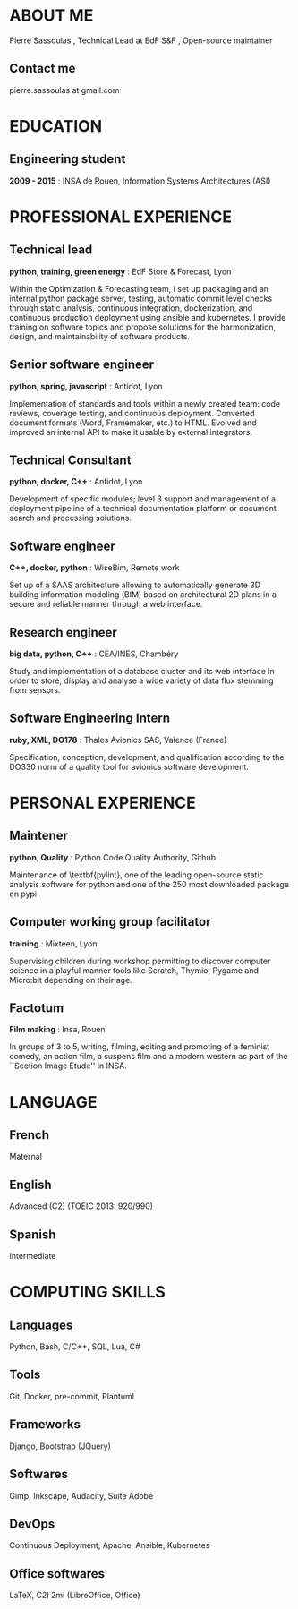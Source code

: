 # ABOUT ME

Pierre  Sassoulas , Technical Lead at EdF S\&F , Open-source maintainer

## Contact me

pierre.sassoulas at gmail.com


# EDUCATION

## Engineering student

**2009 - 2015** : INSA de Rouen, Information Systems Architectures (ASI)




# PROFESSIONAL EXPERIENCE

## Technical lead

**__python__, __training__, __green energy__** : EdF Store \& Forecast, Lyon

 Within the Optimization \& Forecasting team, I set up packaging and an internal python package server, testing, automatic commit level checks through static analysis, continuous integration, dockerization, and continuous production deployment using ansible and kubernetes. I provide training on software topics and propose solutions for the harmonization, design, and maintainability of software products.


## Senior software engineer

**__python__, __spring__, __javascript__** : Antidot, Lyon

 Implementation of standards and tools within a newly created team: code reviews, coverage testing, and continuous deployment. Converted document formats (Word, Framemaker, etc.) to HTML. Evolved and improved an internal API to make it usable by external integrators.


## Technical Consultant

**__python__, __docker__, __C++__** : Antidot, Lyon

 Development of specific modules; level 3 support and management of a deployment pipeline of a technical documentation platform or document search and processing solutions.


## Software engineer

**__C++__, __docker__, __python__** : WiseBim, Remote work

 Set up of a SAAS architecture allowing to automatically generate 3D building information modeling (BIM) based on architectural 2D plans in a secure and reliable manner through a web interface.


## Research engineer

**__big data__, __python__, __C++__** : CEA/INES, Chambéry

 Study and implementation of a database cluster and its web interface in order to store, display and analyse a wide variety of data flux stemming from sensors.


## Software Engineering Intern

**__ruby__,  __XML__, __DO178__** : Thales Avionics SAS, Valence (France)

 Specification, conception, development, and qualification according to the DO330 norm of a quality tool for avionics software development.


# PERSONAL EXPERIENCE

## Maintener

**__python__, __Quality__** : Python Code Quality Authority, Github

 Maintenance of \textbf{pylint}, one of the leading open-source static analysis software for python and one of the 250 most downloaded package on pypi.


## Computer working group facilitator

**__training__** : Mixteen, Lyon

 Supervising children during workshop permitting to discover computer science in a playful manner tools like Scratch, Thymio, Pygame and Micro$:$bit depending on their age.


## Factotum

**__Film making__** : Insa, Rouen

 In groups of 3 to 5, writing, filming, editing and promoting of a feminist comedy, an action film, a suspens film and a modern western as part of the ``Section Image Étude'' in INSA.


# LANGUAGE

## French

Maternal

## English

Advanced (C2) (TOEIC 2013: 920/990)

## Spanish

Intermediate

# COMPUTING SKILLS

## __Languages__

Python, Bash, C/C++, SQL, Lua, C\#

## __Tools__

Git, Docker, pre-commit, Plantuml

## __Frameworks__

Django, Bootstrap (JQuery)

## __Softwares__

Gimp, Inkscape, Audacity, Suite Adobe

## __DevOps__

Continuous Deployment, Apache, Ansible, Kubernetes

## __Office softwares__

LaTeX, C2I 2mi (LibreOffice, Office)
